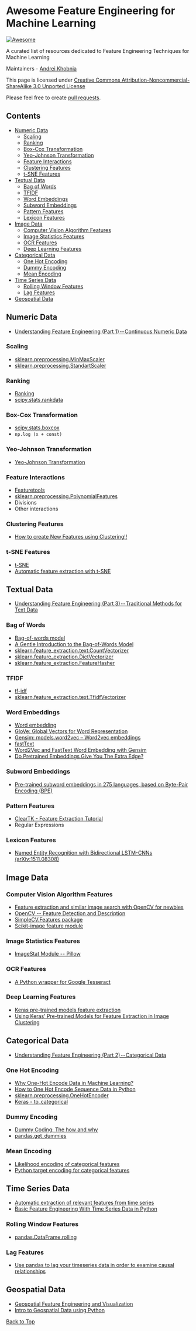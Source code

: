 # Awesome Feature Engineering for Machine Learning

[![Awesome](https://cdn.rawgit.com/sindresorhus/awesome/d7305f38d29fed78fa85652e3a63e154dd8e8829/media/badge.svg)](https://github.com/sindresorhus/awesome)

A curated list of resources dedicated to Feature Engineering Techniques for Machine Learning 

Maintainers - [Andrei Khobnia](https://github.com/aikho)

This page is licensed under [Creative Commons Attribution-Noncommercial-ShareAlike 3.0 Unported License](https://creativecommons.org/licenses/by-nc-sa/3.0/)

Please feel free to create [pull requests](https://github.com/aikho/awesome-feature-engineering/pulls).


## Contents

 - [Numeric Data](#numeric-data)
   - [Scaling](#scaling)
   - [Ranking](#ranking)
   - [Box-Cox Transformation](#box-cox-transformation)
   - [Yeo-Johnson Transformation](#yeo-johnson-transformation)
   - [Feature Interactions](#feature-interactions)
   - [Clustering Features](#clustering-features)
   - [t-SNE Features](#t-sne-features)
 - [Textual Data](#textual-data)
   - [Bag of Words](#bag-of-words)
   - [TFIDF](#tfidf)
   - [Word Embeddings](#word-embeddings)
   - [Subword Embeddings](#subword-embeddings)
   - [Pattern Features](#pattern-features)
   - [Lexicon Features](#lexicon-features)
 - [Image Data](#image-data)
   - [Computer Vision Algorithm Features](#computer-vision-algorithm-features)
   - [Image Statistics Features](#image-statistics-features)
   - [OCR Features](#ocr-features)
   - [Deep Learning Features](#deep-learning-features)
 - [Categorical Data](#categorical-data)
   - [One Hot Encoding](#one-hot-encoding)
   - [Dummy Encoding](#dummy-encoding)
   - [Mean Encoding](#mean-encoding)
 - [Time Series Data](#time-series-data)
   - [Rolling Window Features](#rolling-window-features)
   - [Lag Features](#lag-features)
 - [Geospatial Data](#geospatial-data)


## Numeric Data
* [Understanding Feature Engineering (Part 1) -- Continuous Numeric Data](https://towardsdatascience.com/understanding-feature-engineering-part-1-continuous-numeric-data-da4e47099a7b)
### Scaling
* [sklearn.preprocessing.MinMaxScaler](http://scikit-learn.org/stable/modules/generated/sklearn.preprocessing.MinMaxScaler.html)
* [sklearn.preprocessing.StandartScaler](http://scikit-learn.org/stable/modules/generated/sklearn.preprocessing.StandardScaler.html)
### Ranking
* [Ranking](https://en.wikipedia.org/wiki/Ranking)
* [scipy.stats.rankdata](https://docs.scipy.org/doc/scipy-0.16.0/reference/generated/scipy.stats.rankdata.html)
### Box-Cox Transformation
* [scipy.stats.boxcox](https://docs.scipy.org/doc/scipy/reference/generated/scipy.stats.boxcox.html)
* `np.log (x + const)`
### Yeo-Johnson Transformation
* [Yeo-Johnson Transformation](https://gist.github.com/mesgarpour/f24769cd186e2db853957b10ff6b7a95)
### Feature Interactions
* [Featuretools](https://docs.featuretools.com/)
* [sklearn.preprocessing.PolynomialFeatures](http://scikit-learn.org/stable/modules/generated/sklearn.preprocessing.PolynomialFeatures.html)
* Divisions
* Other interactions
### Clustering Features
* [How to create New Features using Clustering!!](https://towardsdatascience.com/how-to-create-new-features-using-clustering-4ae772387290)
### t-SNE Features
* [t-SNE](https://en.wikipedia.org/wiki/T-distributed_stochastic_neighbor_embedding)
* [Automatic feature extraction with t-SNE](https://medium.com/jungle-book/automatic-feature-extraction-with-t-sne-62826ce09268)


## Textual Data
* [Understanding Feature Engineering (Part 3) -- Traditional Methods for Text Data](https://towardsdatascience.com/understanding-feature-engineering-part-3-traditional-methods-for-text-data-f6f7d70acd41)
### Bag of Words
* [Bag-of-words model](https://en.wikipedia.org/wiki/Bag-of-words_model)
* [A Gentle Introduction to the Bag-of-Words Model](https://machinelearningmastery.com/gentle-introduction-bag-words-model/)
* [sklearn.feature_extraction.text.CountVectorizer](http://scikit-learn.org/stable/modules/generated/sklearn.feature_extraction.text.CountVectorizer.html)
* [sklearn.feature_extraction.DictVectorizer](http://scikit-learn.org/stable/modules/generated/sklearn.feature_extraction.DictVectorizer.html)
* [sklearn.feature_extraction.FeatureHasher](http://scikit-learn.org/stable/modules/generated/sklearn.feature_extraction.FeatureHasher.html)
### TFIDF
* [tf-idf](https://en.wikipedia.org/wiki/Tf%E2%80%93idf)
* [sklearn.feature_extraction.text.TfidfVectorizer](http://scikit-learn.org/stable/modules/generated/sklearn.feature_extraction.text.TfidfVectorizer.html)
### Word Embeddings
* [Word embedding](https://en.wikipedia.org/wiki/Word_embedding)
* [GloVe: Global Vectors for Word Representation](https://nlp.stanford.edu/projects/glove/)
* [Gensim: models.word2vec – Word2vec embeddings](https://radimrehurek.com/gensim/models/word2vec.html)
* [fastText](https://fasttext.cc/)
* [Word2Vec and FastText Word Embedding with Gensim](https://towardsdatascience.com/word-embedding-with-word2vec-and-fasttext-a209c1d3e12c)
* [Do Pretrained Embeddings Give You The Extra Edge?](https://www.kaggle.com/sbongo/do-pretrained-embeddings-give-you-the-extra-edge)
### Subword Embeddings
* [Pre-trained subword embeddings in 275 languages, based on Byte-Pair Encoding (BPE)](https://github.com/bheinzerling/bpemb)
### Pattern Features
* [ClearTK - Feature Extraction Tutorial](https://cleartk.github.io/cleartk/docs/tutorial/feature_extraction.html)
* Regular Expressions
### Lexicon Features
* [Named Entity Recognition with Bidirectional LSTM-CNNs (arXiv:1511.08308)](https://arxiv.org/abs/1511.08308v4)


## Image Data
### Computer Vision Algorithm Features
* [Feature extraction and similar image search with OpenCV for newbies](https://medium.com/machine-learning-world/feature-extraction-and-similar-image-search-with-opencv-for-newbies-3c59796bf774)
* [OpenCV -- Feature Detection and Description](https://docs.opencv.org/3.0-beta/doc/py_tutorials/py_feature2d/py_table_of_contents_feature2d/py_table_of_contents_feature2d.html)
* [SimpleCV.Features package](http://simplecv.readthedocs.io/en/latest/SimpleCV.Features.html)
* [Scikit-image feature module](http://scikit-image.org/docs/stable/api/skimage.feature.html)
### Image Statistics Features
* [ImageStat Module -- Pillow](http://pillow.readthedocs.io/en/3.1.x/reference/ImageStat.html)
### OCR Features
* [A Python wrapper for Google Tesseract](https://github.com/madmaze/pytesseract)
### Deep Learning Features
* [Keras pre-trained models feature extraction](https://keras.io/applications/)
* [Using Keras’ Pre-trained Models for Feature Extraction in Image Clustering](https://medium.com/@franky07724_57962/using-keras-pre-trained-models-for-feature-extraction-in-image-clustering-a142c6cdf5b1)


## Categorical Data
* [Understanding Feature Engineering (Part 2) -- Categorical Data](https://towardsdatascience.com/understanding-feature-engineering-part-2-categorical-data-f54324193e63)
### One Hot Encoding
* [Why One-Hot Encode Data in Machine Learning?](https://machinelearningmastery.com/why-one-hot-encode-data-in-machine-learning/)
* [How to One Hot Encode Sequence Data in Python](https://machinelearningmastery.com/how-to-one-hot-encode-sequence-data-in-python/)
* [sklearn.preprocessing.OneHotEncoder](http://scikit-learn.org/stable/modules/generated/sklearn.preprocessing.OneHotEncoder.html)
* [Keras - to_categorical](https://keras.io/utils/#to_categorical)
### Dummy Encoding
* [Dummy Coding: The how and why](http://www.statisticssolutions.com/dummy-coding-the-how-and-why/)
* [pandas.get_dummies](https://pandas.pydata.org/pandas-docs/stable/generated/pandas.get_dummies.html)
### Mean Encoding
* [Likelihood encoding of categorical features](https://www.kaggle.com/tnarik/likelihood-encoding-of-categorical-features)
* [Python target encoding for categorical features](https://www.kaggle.com/ogrellier/python-target-encoding-for-categorical-features)


## Time Series Data
* [Automatic extraction of relevant features from time series](http://tsfresh.readthedocs.io)
* [Basic Feature Engineering With Time Series Data in Python](https://machinelearningmastery.com/basic-feature-engineering-time-series-data-python/)
### Rolling Window Features
* [pandas.DataFrame.rolling](https://pandas.pydata.org/pandas-docs/version/0.22/generated/pandas.DataFrame.rolling.html)
### Lag Features
* [Use pandas to lag your timeseries data in order to examine causal relationships](https://medium.com/@NatalieOlivo/use-pandas-to-lag-your-timeseries-data-in-order-to-examine-causal-relationships-f8186451b3a9)


## Geospatial Data
* [Geospatial Feature Engineering and Visualization](https://www.kaggle.com/camnugent/geospatial-feature-engineering-and-visualization)
* [Intro to Geospatial Data using Python](https://github.com/SocialDataSci/Geospatial_Data_with_Python/blob/master/Intro%20to%20Geospatial%20Data%20with%20Python.ipynb)


[Back to Top](#contents)
